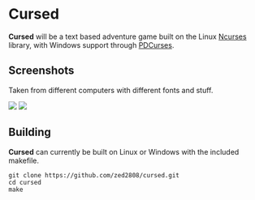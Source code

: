 Cursed
======
**Cursed** will be a text based adventure game built on the Linux [Ncurses](https://www.gnu.org/software/ncurses/) library, with Windows support through [PDCurses](http://pdcurses.sourceforge.net/).

Screenshots
-----------
Taken from different computers with different fonts and stuff.

![](https://i.imgur.com/reth6TU.png)
![](https://i.imgur.com/bMqUIK8.png)

Building
--------
**Cursed** can currently be built on Linux or Windows with the included makefile.

    git clone https://github.com/zed2808/cursed.git
    cd cursed
    make
